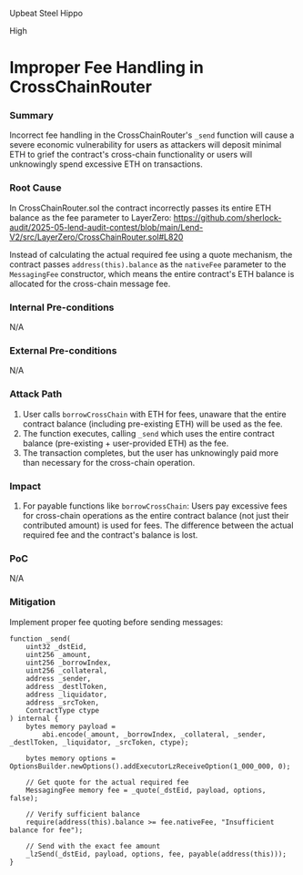 Upbeat Steel Hippo

High

# Improper Fee Handling in CrossChainRouter

### Summary

Incorrect fee handling in the CrossChainRouter's `_send` function will cause a severe economic vulnerability for users as attackers will deposit minimal ETH to grief the contract's cross-chain functionality or users will unknowingly spend excessive ETH on transactions.

### Root Cause

In CrossChainRouter.sol the contract incorrectly passes its entire ETH balance as the fee parameter to LayerZero:
https://github.com/sherlock-audit/2025-05-lend-audit-contest/blob/main/Lend-V2/src/LayerZero/CrossChainRouter.sol#L820


Instead of calculating the actual required fee using a quote mechanism, the contract passes `address(this).balance` as the `nativeFee` parameter to the `MessagingFee` constructor, which means the entire contract's ETH balance is allocated for the cross-chain message fee.


### Internal Pre-conditions

N/A

### External Pre-conditions

N/A

### Attack Path

1. User calls `borrowCrossChain` with ETH for fees, unaware that the entire contract balance (including pre-existing ETH) will be used as the fee.
2. The function executes, calling `_send` which uses the entire contract balance (pre-existing + user-provided ETH) as the fee.
3. The transaction completes, but the user has unknowingly paid more than necessary for the cross-chain operation.

### Impact

1. For payable functions like `borrowCrossChain`: Users pay excessive fees for cross-chain operations as the entire contract balance (not just their contributed amount) is used for fees. The difference between the actual required fee and the contract's balance is lost.

### PoC

N/A

### Mitigation

Implement proper fee quoting before sending messages:

```solidity
function _send(
    uint32 _dstEid,
    uint256 _amount,
    uint256 _borrowIndex,
    uint256 _collateral,
    address _sender,
    address _destlToken,
    address _liquidator,
    address _srcToken,
    ContractType ctype
) internal {
    bytes memory payload =
        abi.encode(_amount, _borrowIndex, _collateral, _sender, _destlToken, _liquidator, _srcToken, ctype);
    
    bytes memory options = OptionsBuilder.newOptions().addExecutorLzReceiveOption(1_000_000, 0);
    
    // Get quote for the actual required fee
    MessagingFee memory fee = _quote(_dstEid, payload, options, false);
    
    // Verify sufficient balance
    require(address(this).balance >= fee.nativeFee, "Insufficient balance for fee");
    
    // Send with the exact fee amount
    _lzSend(_dstEid, payload, options, fee, payable(address(this)));
}
```